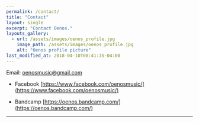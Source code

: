 ```yaml
---
permalink: /contact/
title: "Contact"
layout: single
excerpt: "Contact Oenos."
layouts_gallery:
  - url: /assets/images/oenos_profile.jpg
    image_path: /assets/images/oenos_profile.jpg
    alt: "Oenos profile picture"
last_modified_at: 2018-04-10T08:41:35-04:00
---
```


Email: oenosmusic@gmail.com

- Facebook [https://www.facebook.com/oenosmusic/](https://www.facebook.com/oenosmusic/)

- Bandcamp [https://oenos.bandcamp.com/](https://oenos.bandcamp.com/)


---
